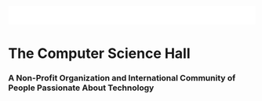 <picture>
  <source media="(prefers-color-scheme: dark)" srcset="l-tcsh.svg">
  <source media="(prefers-color-scheme: light)" srcset="d-tcsh.svg">
  <img alt="Shows an illustrated sun in light mode and a moon with stars in dark mode." src="l-tcsh.svg">
</picture>



# The Computer Science Hall 
### A Non-Profit Organization and International Community of People Passionate About Technology

